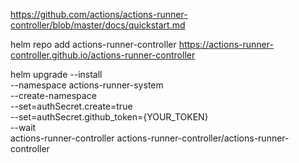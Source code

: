 
https://github.com/actions/actions-runner-controller/blob/master/docs/quickstart.md

<!-- helm repo add jetstack https://charts.jetstack.io -->


<!-- helm install \
  cert-manager jetstack/cert-manager \
  --namespace cert-manager \
  --create-namespace \
  --version v1.12.0 \
  --set installCRDs=true -->


helm repo add actions-runner-controller https://actions-runner-controller.github.io/actions-runner-controller

helm upgrade  --install \
  --namespace actions-runner-system \
  --create-namespace \
  --set=authSecret.create=true \
  --set=authSecret.github_token={YOUR_TOKEN} \
  --wait \
  actions-runner-controller actions-runner-controller/actions-runner-controller
